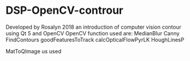 # DSP-OpenCV-controur
Developed by Rosalyn 2018
an introduction of computer vision contour using Qt 5 and OpenCV 
OpenCV function used are:
MedianBlur
Canny
FindContours
goodFeaturesToTrack
calcOpticalFlowPyrLK
HoughLinesP 

MatToQImage us used
